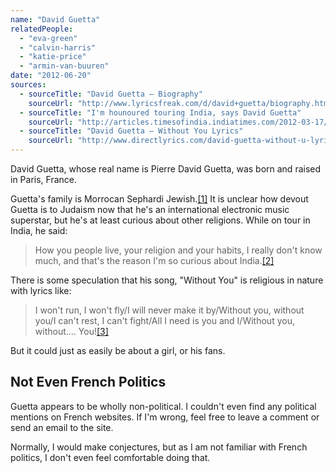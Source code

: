 ```yaml
---
name: "David Guetta"
relatedPeople:
  - "eva-green"
  - "calvin-harris"
  - "katie-price"
  - "armin-van-buuren"
date: "2012-06-20"
sources:
  - sourceTitle: "David Guetta – Biography"
    sourceUrl: "http://www.lyricsfreak.com/d/david+guetta/biography.html"
  - sourceTitle: "I'm hounoured touring India, says David Guetta"
    sourceUrl: "http://articles.timesofindia.indiatimes.com/2012-03-17/news-and-interviews/31204441_1_indian-fans-dj-huge-fan"
  - sourceTitle: "David Guetta – Without You Lyrics"
    sourceUrl: "http://www.directlyrics.com/david-guetta-without-u-lyrics.html"
---
```


David Guetta, whose real name is Pierre David Guetta, was born and raised in Paris, France.

Guetta's family is Morrocan Sephardi Jewish.<a class="source-citation" href="http://www.lyricsfreak.com/d/david+guetta/biography.html" title="David Guetta – Biography">[1]</a> It is unclear how devout Guetta is to Judaism now that he's an international electronic music superstar, but he's at least curious about other religions. While on tour in India, he said:

>How you people live, your religion and your habits, I really don't know much, and that's the reason I'm so curious about India.<a class="source-citation" href="http://articles.timesofindia.indiatimes.com/2012-03-17/news-and-interviews/31204441_1_indian-fans-dj-huge-fan" title="I&apos;m hounoured touring India, says David Guetta">[2]</a>

There is some speculation that his song, "Without You" is religious in nature with lyrics like:

>I won't run, I won't fly/I will never make it by/Without you, without you/I can't rest, I can't fight/All I need is you and I/Without you, without…. You!<a class="source-citation" href="http://www.directlyrics.com/david-guetta-without-u-lyrics.html" title="David Guetta – Without You Lyrics">[3]</a>

But it could just as easily be about a girl, or his fans.


## Not Even French Politics

Guetta appears to be wholly non-political. I couldn't even find any political mentions on French websites. If I'm wrong, feel free to leave a comment or send an email to the site.

Normally, I would make conjectures, but as I am not familiar with French politics, I don't even feel comfortable doing that.